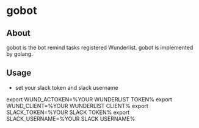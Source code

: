 # gobot

## About
gobot is the bot remind tasks registered Wunderlist.
gobot is implemented by golang.

## Usage

* set your slack token and slack username

export WUND_ACTOKEN=%YOUR WUNDERLIST TOKEN%
export WUND_CLIENT=%YOUR WUNDERLIST CLIENT%
export SLACK_TOKEN=%YOUR SLACK TOKEN%
export SLACK_USERNAME=%YOUR SLACK USERNAME%
